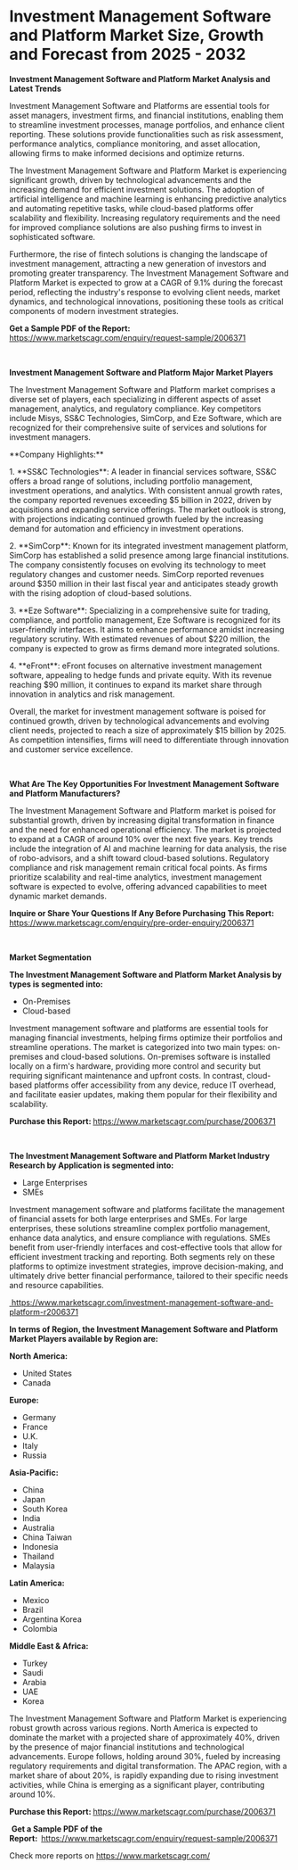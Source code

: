 <p><h1>Investment Management Software and Platform Market Size, Growth and Forecast from 2025 - 2032</h1></p><p><strong>Investment Management Software and Platform Market Analysis and Latest Trends</strong></p>
<p><p>Investment Management Software and Platforms are essential tools for asset managers, investment firms, and financial institutions, enabling them to streamline investment processes, manage portfolios, and enhance client reporting. These solutions provide functionalities such as risk assessment, performance analytics, compliance monitoring, and asset allocation, allowing firms to make informed decisions and optimize returns.</p><p>The Investment Management Software and Platform Market is experiencing significant growth, driven by technological advancements and the increasing demand for efficient investment solutions. The adoption of artificial intelligence and machine learning is enhancing predictive analytics and automating repetitive tasks, while cloud-based platforms offer scalability and flexibility. Increasing regulatory requirements and the need for improved compliance solutions are also pushing firms to invest in sophisticated software.</p><p>Furthermore, the rise of fintech solutions is changing the landscape of investment management, attracting a new generation of investors and promoting greater transparency. The Investment Management Software and Platform Market is expected to grow at a CAGR of 9.1% during the forecast period, reflecting the industry's response to evolving client needs, market dynamics, and technological innovations, positioning these tools as critical components of modern investment strategies.</p></p>
<p><strong>Get a Sample PDF of the Report:&nbsp;</strong> <a href="https://www.marketscagr.com/enquiry/request-sample/2006371?utm_campaign=2936&utm_medium=2&utm_source=Github&utm_content=ia&utm_term=11032025&utm_id=investment-management-software-and-platform">https://www.marketscagr.com/enquiry/request-sample/2006371</a></p>
<p>&nbsp;</p>
<p><strong>Investment Management Software and Platform Major Market Players</strong></p>
<p><p>The Investment Management Software and Platform market comprises a diverse set of players, each specializing in different aspects of asset management, analytics, and regulatory compliance. Key competitors include Misys, SS&C Technologies, SimCorp, and Eze Software, which are recognized for their comprehensive suite of services and solutions for investment managers.</p><p>**Company Highlights:**</p><p>1. **SS&C Technologies**: A leader in financial services software, SS&C offers a broad range of solutions, including portfolio management, investment operations, and analytics. With consistent annual growth rates, the company reported revenues exceeding $5 billion in 2022, driven by acquisitions and expanding service offerings. The market outlook is strong, with projections indicating continued growth fueled by the increasing demand for automation and efficiency in investment operations.</p><p>2. **SimCorp**: Known for its integrated investment management platform, SimCorp has established a solid presence among large financial institutions. The company consistently focuses on evolving its technology to meet regulatory changes and customer needs. SimCorp reported revenues around $350 million in their last fiscal year and anticipates steady growth with the rising adoption of cloud-based solutions.</p><p>3. **Eze Software**: Specializing in a comprehensive suite for trading, compliance, and portfolio management, Eze Software is recognized for its user-friendly interfaces. It aims to enhance performance amidst increasing regulatory scrutiny. With estimated revenues of about $220 million, the company is expected to grow as firms demand more integrated solutions.</p><p>4. **eFront**: eFront focuses on alternative investment management software, appealing to hedge funds and private equity. With its revenue reaching $90 million, it continues to expand its market share through innovation in analytics and risk management.</p><p>Overall, the market for investment management software is poised for continued growth, driven by technological advancements and evolving client needs, projected to reach a size of approximately $15 billion by 2025. As competition intensifies, firms will need to differentiate through innovation and customer service excellence.</p></p>
<p>&nbsp;</p>
<p><strong>What Are The Key Opportunities For Investment Management Software and Platform Manufacturers?</strong></p>
<p><p>The Investment Management Software and Platform market is poised for substantial growth, driven by increasing digital transformation in finance and the need for enhanced operational efficiency. The market is projected to expand at a CAGR of around 10% over the next five years. Key trends include the integration of AI and machine learning for data analysis, the rise of robo-advisors, and a shift toward cloud-based solutions. Regulatory compliance and risk management remain critical focal points. As firms prioritize scalability and real-time analytics, investment management software is expected to evolve, offering advanced capabilities to meet dynamic market demands.</p></p>
<p><strong>Inquire or Share Your Questions If Any Before Purchasing This Report:</strong> <a href="https://www.marketscagr.com/enquiry/pre-order-enquiry/2006371?utm_campaign=2936&utm_medium=2&utm_source=Github&utm_content=ia&utm_term=11032025&utm_id=investment-management-software-and-platform">https://www.marketscagr.com/enquiry/pre-order-enquiry/2006371</a></p>
<p>&nbsp;</p>
<p><strong>Market Segmentation</strong></p>
<p><strong>The Investment Management Software and Platform Market Analysis by types is segmented into:</strong></p>
<p><ul><li>On-Premises</li><li>Cloud-based</li></ul></p>
<p><p>Investment management software and platforms are essential tools for managing financial investments, helping firms optimize their portfolios and streamline operations. The market is categorized into two main types: on-premises and cloud-based solutions. On-premises software is installed locally on a firm's hardware, providing more control and security but requiring significant maintenance and upfront costs. In contrast, cloud-based platforms offer accessibility from any device, reduce IT overhead, and facilitate easier updates, making them popular for their flexibility and scalability.</p></p>
<p><strong>Purchase this Report:&nbsp;</strong><a href="https://www.marketscagr.com/purchase/2006371?utm_campaign=2936&utm_medium=2&utm_source=Github&utm_content=ia&utm_term=11032025&utm_id=investment-management-software-and-platform">https://www.marketscagr.com/purchase/2006371</a></p>
<p>&nbsp;</p>
<p><strong>The Investment Management Software and Platform Market Industry Research by Application is segmented into:</strong></p>
<p><ul><li>Large Enterprises</li><li>SMEs</li></ul></p>
<p><p>Investment management software and platforms facilitate the management of financial assets for both large enterprises and SMEs. For large enterprises, these solutions streamline complex portfolio management, enhance data analytics, and ensure compliance with regulations. SMEs benefit from user-friendly interfaces and cost-effective tools that allow for efficient investment tracking and reporting. Both segments rely on these platforms to optimize investment strategies, improve decision-making, and ultimately drive better financial performance, tailored to their specific needs and resource capabilities.</p></p>
<p><a href="https://www.marketscagr.com/investment-management-software-and-platform-r2006371?utm_campaign=2936&utm_medium=2&utm_source=Github&utm_content=ia&utm_term=11032025&utm_id=investment-management-software-and-platform">&nbsp;https://www.marketscagr.com/investment-management-software-and-platform-r2006371</a></p>
<p><strong>In terms of Region, the Investment Management Software and Platform Market Players available by Region are:</strong></p>
<p>
    <p> <strong> North America: </strong>
        <ul>
            <li>United States</li>
            <li>Canada</li>
        </ul>
        </p> 
    <p> <strong> Europe: </strong>
        <ul>
            <li>Germany</li>
            <li>France</li>
            <li>U.K.</li>
            <li>Italy</li>
            <li>Russia</li>
        </ul>
        </p> 
    <p> <strong> Asia-Pacific: </strong>
        <ul>
            <li>China</li>
            <li>Japan</li>
            <li>South Korea</li>
            <li>India</li>
            <li>Australia</li>
            <li>China Taiwan</li>
            <li>Indonesia</li>
            <li>Thailand</li>
            <li>Malaysia</li>
        </ul>
        </p> 
    <p> <strong> Latin America: </strong>
        <ul>
            <li>Mexico</li>
            <li>Brazil</li>
            <li>Argentina Korea</li>
            <li>Colombia</li>
        </ul>
        </p> 
    <p> <strong> Middle East & Africa: </strong>
        <ul>
            <li>Turkey</li>
            <li>Saudi</li>
            <li>Arabia</li>
            <li>UAE</li>
            <li>Korea</li>
        </ul>
    </p>
    </p>
<p><p>The Investment Management Software and Platform Market is experiencing robust growth across various regions. North America is expected to dominate the market with a projected share of approximately 40%, driven by the presence of major financial institutions and technological advancements. Europe follows, holding around 30%, fueled by increasing regulatory requirements and digital transformation. The APAC region, with a market share of about 20%, is rapidly expanding due to rising investment activities, while China is emerging as a significant player, contributing around 10%.</p></p>
<p><strong>Purchase this Report: </strong><a href="https://www.marketscagr.com/purchase/2006371?utm_campaign=2936&utm_medium=2&utm_source=Github&utm_content=ia&utm_term=11032025&utm_id=investment-management-software-and-platform">https://www.marketscagr.com/purchase/2006371</a></p>
<p>&nbsp;<strong>Get a Sample PDF of the Report:&nbsp;&nbsp;</strong><a href="https://www.marketscagr.com/enquiry/request-sample/2006371?utm_campaign=2936&utm_medium=2&utm_source=Github&utm_content=ia&utm_term=11032025&utm_id=investment-management-software-and-platform">https://www.marketscagr.com/enquiry/request-sample/2006371</a></p>
<p><strong></strong></p>
<p>Check more reports on <a href="https://www.marketscagr.com/?utm_campaign=2936&utm_medium=2&utm_source=Github&utm_content=ia&utm_term=11032025&utm_id=investment-management-software-and-platform">https://www.marketscagr.com/</a></p>